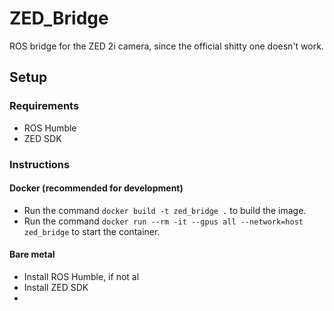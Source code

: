 # ZED_Bridge
ROS bridge for the ZED 2i camera, since the official shitty one doesn't work.

## Setup

### Requirements
- ROS Humble
- ZED SDK

### Instructions

#### Docker (recommended for development)
- Run the command `docker build -t zed_bridge .` to build the image.
- Run the command `docker run --rm -it --gpus all --network=host zed_bridge` to start the container.

#### Bare metal
- Install ROS Humble, if not al
- Install ZED SDK
- 